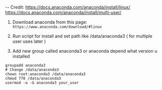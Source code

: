 -- Credit:
https://docs.anaconda.com/anaconda/install/linux/
https://docs.anaconda.com/anaconda/install/multi-user/

1. Download anaconda from this page: `https://www.anaconda.com/download/#linux`

2. Run script for install and set path like /data/anaconda3 ( for multiple user uses later )

3. Add new group called anaconda3 or anaconda depend what version u installed
```
groupadd anaconda3
# Change /data/anaconda3
chown root:anaconda3 /data/anaconda3
chmod 770 /data/anaconda3
usermod -a -G anaconda3 your_user
```



